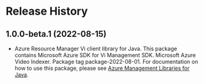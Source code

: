 # Release History

## 1.0.0-beta.1 (2022-08-15)

- Azure Resource Manager Vi client library for Java. This package contains Microsoft Azure SDK for Vi Management SDK. Microsoft Azure Video Indexer. Package tag package-2022-08-01. For documentation on how to use this package, please see [Azure Management Libraries for Java](https://aka.ms/azsdk/java/mgmt).
